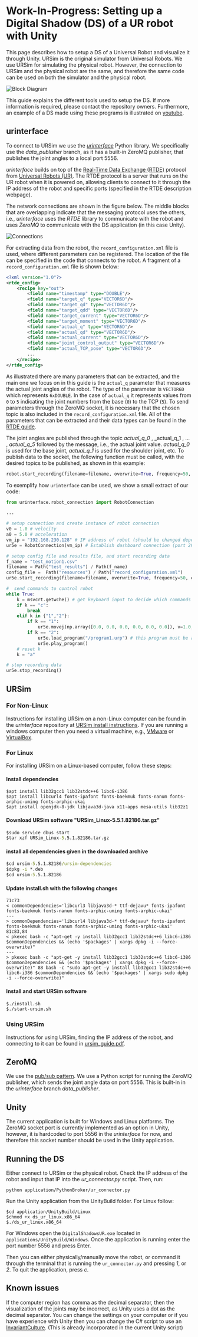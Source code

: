 # Work-In-Progress: Setting up a Digital Shadow (DS) of a UR robot with Unity

This page describes how to setup a DS of a Universal Robot and visualize it through Unity.
URSim is the original simulator from Universal Robots.
We use URSim for simulating the physical robot. 
However, the connection to URSim and the physical robot are the same, and therefore the same code can be used on both the simulator and the physical robot.

![Block Diagram](resources/block_diagram.png)

This guide explains the different tools used to setup the DS. If more information is required, please contact the repository owners.
Furthermore, an example of a DS made using these programs is illustrated on [youtube](https://www.youtube.com/watch?v=1vt7-qrFvZc).

## urinterface

To connect to URSim we use the [_urinterface_](https://gitlab.au.dk/clagms/urinterface/-/tree/data_publisher?ref_type=heads) Python library.
We specifically use the _data_publisher_ branch, as it has a built-in ZeroMQ publisher, that publishes the joint angles to a local port 5556.


_urinterface_ builds on top of the [Real-Time Data Exchange (RTDE)](https://www.universal-robots.com/articles/ur/interface-communication/real-time-data-exchange-rtde-guide/) protocol from [Universal Robots (UR)](https://www.universal-robots.com/).
The RTDE protocol is a server that runs on the UR robot when it is powered on, allowing clients to connect to it through the IP address of the robot and specific ports (specified in the RTDE description webpage).

The network connections are shown in the figure below. The middle blocks that are overlapping indicate that the messaging protocol uses the others, i.e., _urinterface_ uses the _RTDE_ library to communicate with the robot and uses _ZeroMQ_ to communicate with the DS application (in this case Unity).

![Connections](resources/connections.png)

For extracting data from the robot, the `record_configuration.xml` file is used, where different parameters can be registered. The location of the file can be specified in the code that connects to the robot.
A fragment of a `record_configuration.xml` file is shown below:
```xml
<?xml version="1.0"?>
<rtde_config>
	<recipe key="out">
		<field name="timestamp" type="DOUBLE"/>
		<field name="target_q" type="VECTOR6D"/>
		<field name="target_qd" type="VECTOR6D"/>
		<field name="target_qdd" type="VECTOR6D"/>
		<field name="target_current" type="VECTOR6D"/>
		<field name="target_moment" type="VECTOR6D"/>
		<field name="actual_q" type="VECTOR6D"/>
		<field name="actual_qd" type="VECTOR6D"/>
		<field name="actual_current" type="VECTOR6D"/>
		<field name="joint_control_output" type="VECTOR6D"/>
		<field name="actual_TCP_pose" type="VECTOR6D"/>
        ...
    </recipe>
</rtde_config>
```
As illustrated there are many parameters that can be extracted, and the main one we focus on in this guide is the `actual_q` parameter that measures the actual joint angles of the robot.
The type of the parameter is `VECTOR6D` which represents `6xDOUBLE`. In the case of `actual_q` it represents values from `0` to `5` indicating the joint numbers from the base (`0`) to the TCP (`5`).
To send parameters through the ZeroMQ socket, it is necessary that the chosen topic is also included in the `record_configuration.xml` file.
All of the parameters that can be extracted and their data types can be found in the [RTDE guide](https://www.universal-robots.com/articles/ur/interface-communication/real-time-data-exchange-rtde-guide/).



The joint angles are published through the topic _actual_q_0_ , _actual_q_1 , ... , _actual_q_5_ followed by the message, i.e., the actual joint value.
_actual_q_0_ is used for the base joint, _actual_q_1_ is used for the shoulder joint, etc.
To publish data to the socket, the following function must be called, with the desired topics to be published, as shown in this example:
```python
robot.start_recording(filename=filename, overwrite=True, frequency=50, config_file=config_file, publish_topic=["actual_q"])
```


To exemplify how `urinterface` can be used, we show a small extract of our code:
```python
from urinterface.robot_connection import RobotConnection 

...

# setup connection and create instance of robot connection
v0 = 1.0 # velocity
a0 = 5.0 # acceleration
vm_ip = "192.168.230.128" # IP address of robot (should be changed depending on your robot)
ur5e = RobotConnection(vm_ip) # Establish dashboard connection (port 29999) and controller connection (port 30002)

# setup config file and results file, and start recording data
f_name = "test_motion1.csv"
filename = Path("test_results") / Path(f_name)
config_file =  Path("resources") / Path("record_configuration.xml")
ur5e.start_recording(filename=filename, overwrite=True, frequency=50, config_file=config_file, publish_topic=["actual_q"]) # start recording and place the recorded data in test_motion.csv

#  send commands to control robot
while True:
    k = msvcrt.getwche() # get keyboard input to decide which commands to send
    if k == "c":
        break
    elif k in {"1","2"}:
        if k == "1":
            ur5e.movej(np.array([0.0, 0.0, 0.0, 0.0, 0.0, 0.0]), v=1.0, a=0.5)
        if k == "2":
            ur5e.load_program("/program1.urp") # this program must be available on the robot itself, i.e. you have to create a program on the robot called "program1" and save it
            ur5e.play_program()
    # reset k
    k = "a"

# stop recording data
ur5e.stop_recording()

```





## URSim
### For Non-Linux
Instructions for installing URSim on a non-Linux computer can be found in the _urinterface_ repository at [URSim install instructions](https://gitlab.au.dk/clagms/urinterface/-/blob/data_publisher/setup_with_ursim/setup_ursim.md?ref_type=heads).
If you are running a windows computer then you need a virtual machine, e.g., [VMware](https://www.vmware.com/nordics/products/workstation-player.html) or [VirtualBox](https://www.virtualbox.org/).

### For Linux
For installing URSim on a Linux-based computer, follow these steps:
#### Install dependencies
```
$apt install lib32gcc1 lib32stdc++6 libc6-i386
$apt install libcurl4 fonts-ipafont fonts-baekmuk fonts-nanum fonts-arphic-uming fonts-arphic-ukai
$apt install openjdk-8-jdk libjava3d-java x11-apps mesa-utils lib32z1
```

#### Download URSim software "URSim_Linux-5.5.1.82186.tar.gz"
```cmd
$sudo service dbus start
$tar xzf URSim_Linux-5.5.1.82186.tar.gz
```
#### install all dependencies given in the downloaded archive
```cmd
$cd ursim-5.5.1.82186/ursim-dependencies
$dpkg -i *.deb
$cd ursim-5.5.1.82186
```

#### Update install.sh with the following changes
```
71c73
< commonDependencies='libcurl3 libjava3d-* ttf-dejavu* fonts-ipafont fonts-baekmuk fonts-nanum fonts-arphic-uming fonts-arphic-ukai'
---
> commonDependencies='libcurl4 libjava3d-* ttf-dejavu* fonts-ipafont fonts-baekmuk fonts-nanum fonts-arphic-uming fonts-arphic-ukai'
81c83,84
< pkexec bash -c "apt-get -y install lib32gcc1 lib32stdc++6 libc6-i386 $commonDependencies && (echo '$packages' | xargs dpkg -i --force-overwrite)"
---
> pkexec bash -c "apt-get -y install lib32gcc1 lib32stdc++6 libc6-i386 $commonDependencies && (echo '$packages' | xargs dpkg -i --force-overwrite)" 88 bash -c "sudo apt-get -y install lib32gcc1 lib32stdc++6 libc6-i386 $commonDependencies && (echo '$packages' | xargs sudo dpkg -i --force-overwrite)"
````

#### Install and start URSim software
```cmd
$./install.sh
$./start-ursim.sh
```


### Using URSim

Instructions for using URSim, finding the IP address of the robot, and connecting to it can be found in [ursim_guide.pdf](resources/ursim_guide.pdf).

## ZeroMQ

We use the [pub/sub pattern](https://learning-0mq-with-pyzmq.readthedocs.io/en/latest/pyzmq/patterns/pubsub.html).
We use a Python script for running the ZeroMQ publisher, which sends the joint angle data on port 5556. This is built-in in the _urinterface_ branch _data_publisher_.

## Unity
The current application is built for Windows and Linux platforms.
The ZeroMQ socket port is currently implemented as an option in Unity, however, it is hardcoded to port 5556 in the _urinterface_ for now, and therefore this socket number should be used in the Unity application.


## Running the DS

Either connect to URSim or the physical robot.
Check the IP address of the robot and input that IP into the _ur_connector.py_ script.
Then, run:

```
python application/PythonBroker/ur_connector.py
```

Run the Unity application from the UnityBuild folder. 
For Linux follow:
```
$cd application/UnityBuild/Linux
$chmod +x ds_ur_linux.x86_64
$./ds_ur_linux.x86_64
```
For Windows open the `DigitalShadowsUR.exe` located in `applications/UnityBuild/Windows`.
Once the application is running enter the port number 5556 and press Enter.

Then you can either physically/manually move the robot, or command it through the terminal that is running the `ur_connector.py` and pressing _1_, or _2_. To quit the application, press _c_.

## Known issues
If the computer region has comma as the decimal separator, then the visualization of the joints may be incorrect, as Unity uses a dot as the decimal separator.
You can change the settings on your computer or if you have experience with Unity then you can change the C# script to use an [InvariantCulture](https://learn.microsoft.com/en-us/dotnet/api/system.globalization.cultureinfo.invariantculture?view=net-8.0). (This is already incorporated in the current Unity script)